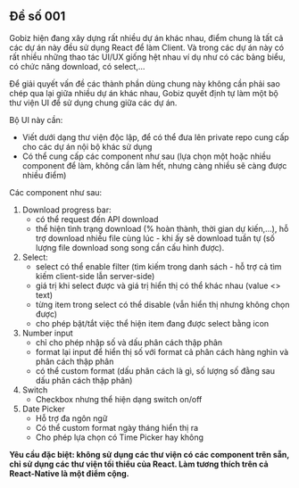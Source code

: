 ## Đề số 001

Gobiz hiện đang xây dựng rất nhiều dự án khác nhau, điểm chung là tất cả các dự án này đều sử dụng React để làm Client. Và trong các dự án này có rất nhiều những thao tác UI/UX giống hệt nhau ví dụ như có các bảng biểu, có chức năng download, có select,...

Để giải quyết vấn đề các thành phần dùng chung này không cần phải sao chép qua lại giữa nhiều dự án khác nhau, Gobiz quyết định tự làm một bộ thư viện UI để sử dụng chung giữa các dự án.

Bộ UI này cần:
- Viết dưới dạng thư viện độc lập, để có thể đưa lên private repo cung cấp cho các dự án nội bộ khác sử dụng
- Có thể cung cấp các component như sau (lựa chọn một hoặc nhiều component để làm, không cần làm hết, nhưng càng nhiều sẽ càng được nhiều điểm)

Các component như sau:
1. Download progress bar: 
	- có thể request đến API download
	- thể hiện tình trạng download (% hoàn thành, thời gian dự kiến,...), hỗ trợ download nhiều file cùng lúc - khi ấy sẽ download tuần tự (số lượng file download song song cần cấu hình được).
2. Select:
	- select có thể enable filter (tìm kiếm trong danh sách - hỗ trợ cả tìm kiếm client-side lẫn server-side)
	- giá trị khi select được và giá trị hiển thị có thể khác nhau (value <> text)
	- từng item trong select có thể disable (vẫn hiển thị nhưng không chọn được)
	- cho phép bật/tắt việc thể hiện item đang được select bằng icon
3. Number input
	- chỉ cho phép nhập số và dấu phân cách thập phân
	- format lại input để hiển thị số với format cả phân cách hàng nghìn và phân cách thập phân
	- có thể custom format (dấu phân cách là gì, số lượng số đằng sau dấu phân cách thập phân)
4. Switch
	- Checkbox nhưng thể hiện dạng switch on/off
5. Date Picker
	- Hỗ trợ đa ngôn ngữ
	- Có thể custom format ngày tháng hiển thị ra
	- Cho phép lựa chọn có Time Picker hay không

**Yêu cầu đặc biệt: không sử dụng các thư viện có các component trên sẵn, chỉ sử dụng các thư viện tối thiểu của React. Làm tương thích trên cả React-Native là một điểm cộng.**